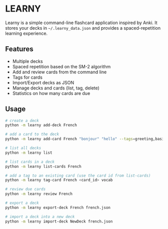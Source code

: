 # LEARNY

Learny is a simple command-line flashcard application inspired by Anki. It stores your decks in `~/.learny_data.json` and provides a spaced-repetition learning experience.

## Features

- Multiple decks
- Spaced repetition based on the SM-2 algorithm
- Add and review cards from the command line
- Tags for cards
- Import/Export decks as JSON
- Manage decks and cards (list, tag, delete)
- Statistics on how many cards are due

## Usage

```bash
# create a deck
python -m learny add-deck French

# add a card to the deck
python -m learny add-card French "bonjour" "hello" --tags=greeting,basic

# list all decks
python -m learny list

# list cards in a deck
python -m learny list-cards French

# add a tag to an existing card (use the card id from list-cards)
python -m learny tag-card French <card_id> vocab

# review due cards
python -m learny review French

# export a deck
python -m learny export-deck French french.json

# import a deck into a new deck
python -m learny import-deck NewDeck french.json
```

